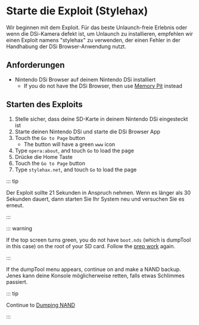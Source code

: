 # Starte die Exploit (Stylehax)

Wir beginnen mit dem Exploit. Für das beste Unlaunch-freie Erlebnis oder wenn die DSi-Kamera defekt ist, um Unlaunch zu installieren, empfehlen wir einen Exploit namens "stylehax" zu verwenden, der einen Fehler in der Handhabung der DSi Browser-Anwendung nutzt.

## Anforderungen

- Nintendo DSi Browser auf deinem Nintendo DSi installiert
  - If you do not have the DSi Browser, then use [Memory Pit](launching-the-exploit.html) instead

## Starten des Exploits

1. Stelle sicher, dass deine SD-Karte in deinem Nintendo DSi eingesteckt ist
2. Starte deinen Nintendo DSi und starte die DSi Browser App
3. Touch the `Go to Page` button
   - The button will have a green `www` icon
4. Type `opera:about`, and touch `Go` to load the page
5. Drücke die Home Taste
6. Touch the `Go to Page` button
7. Type `stylehax.net`, and touch `Go` to load the page

::: tip

Der Exploit sollte 21 Sekunden in Anspruch nehmen. Wenn es länger als 30 Sekunden dauert, dann starten Sie Ihr System neu und versuchen Sie es erneut.

:::

::: warning

If the top screen turns green, you do not have `boot.nds` (which is dumpTool in this case) on the root of your SD card. Follow the [prep work](get-started.html#section-i-prep-work) again.

:::

If the dumpTool menu appears, continue on and make a NAND backup. Jenes kann deine Konsole möglicherweise retten, falls etwas Schlimmes passiert.

::: tip

Continue to [Dumping NAND](dumping-nand.html)

:::
